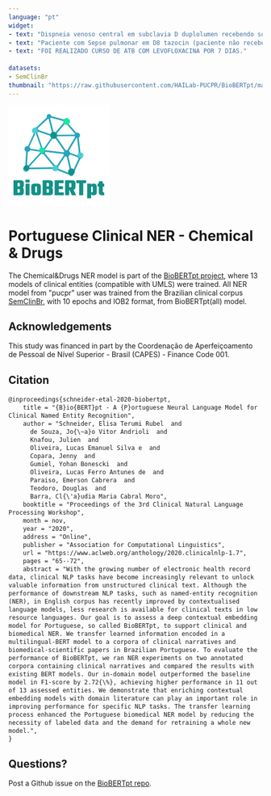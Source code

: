 ```yaml
---
language: "pt"
widget:
- text: "Dispneia venoso central em subclavia D duplolumen recebendo solução salina e glicosada em BI."
- text: "Paciente com Sepse pulmonar em D8 tazocin (paciente não recebeu por 2 dias Atb)."
- text: "FOI REALIZADO CURSO DE ATB COM LEVOFLOXACINA POR 7 DIAS."

datasets: 
- SemClinBr
thumbnail: "https://raw.githubusercontent.com/HAILab-PUCPR/BioBERTpt/master/images/logo-biobertpr1.png"
---
```


<img src="https://raw.githubusercontent.com/HAILab-PUCPR/BioBERTpt/master/images/logo-biobertpr1.png" alt="Logo BioBERTpt">

# Portuguese Clinical NER - Chemical & Drugs

The Chemical&Drugs NER model is part of the [BioBERTpt project](https://www.aclweb.org/anthology/2020.clinicalnlp-1.7/), where 13 models of clinical entities (compatible with UMLS) were trained. All NER model from "pucpr" user was trained from the Brazilian clinical corpus [SemClinBr](https://github.com/HAILab-PUCPR/SemClinBr), with 10 epochs and IOB2 format, from BioBERTpt(all) model.

## Acknowledgements

This study was financed in part by the Coordenação de Aperfeiçoamento de Pessoal de Nível Superior - Brasil (CAPES) - Finance Code 001.

## Citation

```
@inproceedings{schneider-etal-2020-biobertpt,
    title = "{B}io{BERT}pt - A {P}ortuguese Neural Language Model for Clinical Named Entity Recognition",
    author = "Schneider, Elisa Terumi Rubel  and
      de Souza, Jo{\~a}o Vitor Andrioli  and
      Knafou, Julien  and
      Oliveira, Lucas Emanuel Silva e  and
      Copara, Jenny  and
      Gumiel, Yohan Bonescki  and
      Oliveira, Lucas Ferro Antunes de  and
      Paraiso, Emerson Cabrera  and
      Teodoro, Douglas  and
      Barra, Cl{\'a}udia Maria Cabral Moro",
    booktitle = "Proceedings of the 3rd Clinical Natural Language Processing Workshop",
    month = nov,
    year = "2020",
    address = "Online",
    publisher = "Association for Computational Linguistics",
    url = "https://www.aclweb.org/anthology/2020.clinicalnlp-1.7",
    pages = "65--72",
    abstract = "With the growing number of electronic health record data, clinical NLP tasks have become increasingly relevant to unlock valuable information from unstructured clinical text. Although the performance of downstream NLP tasks, such as named-entity recognition (NER), in English corpus has recently improved by contextualised language models, less research is available for clinical texts in low resource languages. Our goal is to assess a deep contextual embedding model for Portuguese, so called BioBERTpt, to support clinical and biomedical NER. We transfer learned information encoded in a multilingual-BERT model to a corpora of clinical narratives and biomedical-scientific papers in Brazilian Portuguese. To evaluate the performance of BioBERTpt, we ran NER experiments on two annotated corpora containing clinical narratives and compared the results with existing BERT models. Our in-domain model outperformed the baseline model in F1-score by 2.72{\%}, achieving higher performance in 11 out of 13 assessed entities. We demonstrate that enriching contextual embedding models with domain literature can play an important role in improving performance for specific NLP tasks. The transfer learning process enhanced the Portuguese biomedical NER model by reducing the necessity of labeled data and the demand for retraining a whole new model.",
}
```

## Questions?

Post a Github issue on the [BioBERTpt repo](https://github.com/HAILab-PUCPR/BioBERTpt).
